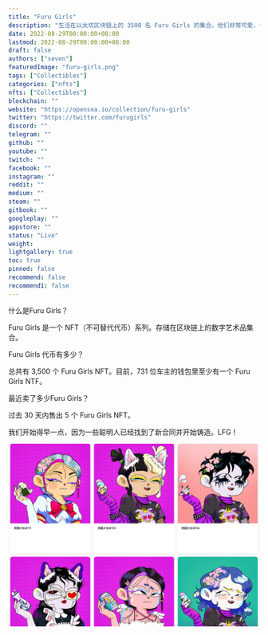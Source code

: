 ```yaml
---
title: "Furu Girls"
description: "生活在以太坊区块链上的 3500 名 Furu Girls 的集合。他们非常可爱，但你最好不要在现实生活中遇到他们。与 Karafuru 无关。"
date: 2022-08-29T00:00:00+08:00
lastmod: 2022-08-29T00:00:00+08:00
draft: false
authors: ["seven"]
featuredImage: "furu-girls.png"
tags: ["Collectibles"]
categories: ["nfts"]
nfts: ["Collectibles"]
blockchain: ""
website: "https://opensea.io/collection/furu-girls"
twitter: "https://twitter.com/furugirls"
discord: ""
telegram: ""
github: ""
youtube: ""
twitch: ""
facebook: ""
instagram: ""
reddit: ""
medium: ""
steam: ""
gitbook: ""
googleplay: ""
appstore: ""
status: "Live"
weight: 
lightgallery: true
toc: true
pinned: false
recommend: false
recommend1: false
---
```

什么是Furu Girls？

Furu Girls 是一个 NFT（不可替代代币）系列。存储在区块链上的数字艺术品集合。

Furu Girls 代币有多少？

总共有 3,500 个 Furu Girls NFT。目前，731 位车主的钱包里至少有一个 Furu Girls NTF。

最近卖了多少Furu Girls？

过去 30 天内售出 5 个 Furu Girls NFT。

我们开始得早一点，因为一些聪明人已经找到了新合同并开始铸造。LFG！

![nft](9a6e088b-78b6-4763-adf7-6df1e4c30962_.png)